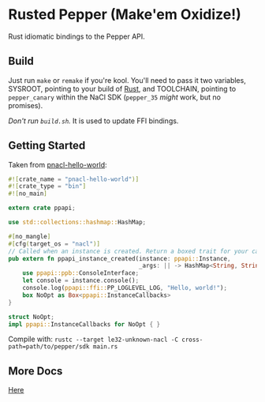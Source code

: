 Rusted Pepper (Make'em Oxidize!)
==========

Rust idiomatic bindings to the Pepper API.

## Build

Just run ```make``` or ```remake``` if you're kool. You'll need to pass it two
variables, SYSROOT, pointing to your build of
[Rust](https://github.com/DiamondLovesYou/rust), and TOOLCHAIN, pointing to
```pepper_canary``` within the NaCl SDK (```pepper_35``` *might* work, but no
promises).

*Don't run ```build.sh```.* It is used to update FFI bindings.

## Getting Started

Taken from [pnacl-hello-world](https://github.com/DiamondLovesYou/rust-pnacl-hello-world):
```rust
#![crate_name = "pnacl-hello-world")]
#![crate_type = "bin"]
#![no_main]

extern crate ppapi;

use std::collections::hashmap::HashMap;

#[no_mangle]
#[cfg(target_os = "nacl")]
// Called when an instance is created. Return a boxed trait for your callbacks.
pub extern fn ppapi_instance_created(instance: ppapi::Instance,
                                     _args: || -> HashMap<String, String>) -> Box<ppapi::InstanceCallbacks> {
    use ppapi::ppb::ConsoleInterface;
    let console = instance.console();
    console.log(ppapi::ffi::PP_LOGLEVEL_LOG, "Hello, world!");
    box NoOpt as Box<ppapi::InstanceCallbacks>
}

struct NoOpt;
impl ppapi::InstanceCallbacks for NoOpt { }
```

Compile with: ```rustc --target le32-unknown-nacl -C cross-path=path/to/pepper/sdk main.rs```

## More Docs

[Here](http://diamondlovesyou.github.io/rust-ppapi/ppapi/index.html)
